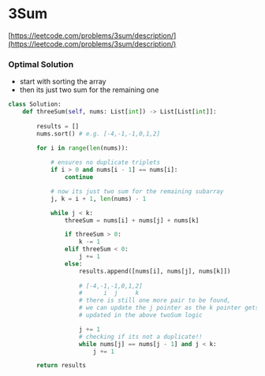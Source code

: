 # 3Sum

[https://leetcode.com/problems/3sum/description/](https://leetcode.com/problems/3sum/description/)

### Optimal Solution

- start with sorting the array
- then its just two sum for the remaining one

```python
class Solution:
    def threeSum(self, nums: List[int]) -> List[List[int]]:
        
        results = []
        nums.sort() # e.g. [-4,-1,-1,0,1,2]

        for i in range(len(nums)):
            
            # ensures no duplicate triplets
            if i > 0 and nums[i - 1] == nums[i]:
                continue

            # now its just two sum for the remaining subarray
            j, k = i + 1, len(nums) - 1

            while j < k:
                threeSum = nums[i] + nums[j] + nums[k]

                if threeSum > 0:
                    k -= 1
                elif threeSum < 0:
                    j += 1
                else:
                    results.append([nums[i], nums[j], nums[k]])
                    
                    # [-4,-1,-1,0,1,2]
                    #      i  j     k
                    # there is still one more pair to be found,
                    # we can update the j pointer as the k pointer gets
                    # updated in the above twoSum logic

                    j += 1
                    # checking if its not a duplicate!!
                    while nums[j] == nums[j - 1] and j < k:
                        j += 1

        return results

```